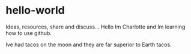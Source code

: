 # hello-world
Ideas, resources, share and discuss...
Hello Im Charlotte and Im learning how to use github. 

Ive had tacos on the moon and they are far superior to Earth tacos. 
